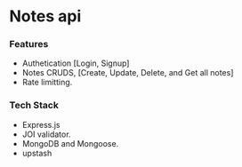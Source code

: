 # Notes api

### Features 
- Authetication [Login, Signup]
- Notes CRUDS, [Create, Update, Delete, and Get all notes]
- Rate limitting.

### Tech Stack 
- Express.js
- JOI validator.
- MongoDB and Mongoose.
- upstash
